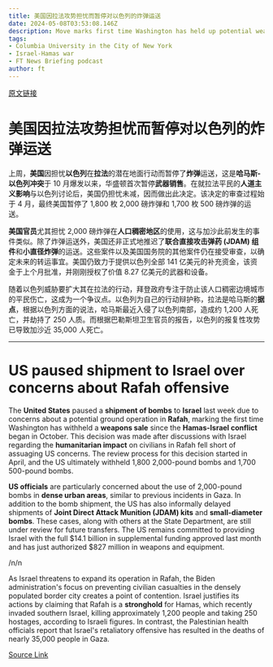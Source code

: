 ```yaml
---
title: 美国因拉法攻势担忧而暂停对以色列的炸弹运送
date: 2024-05-08T03:53:08.146Z
description: Move marks first time Washington has held up potential weapons sale
tags: 
- Columbia University in the City of New York
- Israel-Hamas war
- FT News Briefing podcast
author: ft
---
```


[原文链接](https://ft.com/content/3cde9d07-4c90-4f2c-86f4-f1dc307bd9f5)

# 美国因拉法攻势担忧而暂停对以色列的炸弹运送

上周，**美国**因担忧**以色列**在**拉法**的潜在地面行动而暂停了**炸弹**运送，这是**哈马斯-以色列冲突**于 10 月爆发以来，华盛顿首次暂停**武器销售**。在就拉法平民的**人道主义影响**与以色列讨论后，美国仍担忧未减，因而做出此决定。该决定的审查过程始于 4 月，最终美国暂停了 1,800 枚 2,000 磅炸弹和 1,700 枚 500 磅炸弹的运送。

**美国官员**尤其担忧 2,000 磅炸弹在**人口稠密地区**的使用，这与加沙此前发生的事件类似。除了炸弹运送外，美国还非正式地推迟了**联合直接攻击弹药 (JDAM) 组件**和**小直径炸弹**的运送。这些案件以及美国国务院的其他案件仍在接受审查，以确定未来的转运事宜。美国仍致力于提供以色列全部 141 亿美元的补充资金，该资金于上个月批准，并刚刚授权了价值 8.27 亿美元的武器和设备。

随着以色列威胁要扩大其在拉法的行动，拜登政府专注于防止该人口稠密边境城市的平民伤亡，这成为一个争议点。以色列为自己的行动辩护称，拉法是哈马斯的**据点**，根据以色列方面的说法，哈马斯最近入侵了以色列南部，造成约 1,200 人死亡，并劫持了 250 人质。而根据巴勒斯坦卫生官员的报告，以色列的报复性攻势已导致加沙近 35,000 人死亡。

---

# US paused shipment to Israel over concerns about Rafah offensive

The **United States** paused a **shipment of bombs** to **Israel** last week due to concerns about a potential ground operation in **Rafah**, marking the first time Washington has withheld a **weapons sale** since the **Hamas-Israel conflict** began in October. This decision was made after discussions with Israel regarding the **humanitarian impact** on civilians in Rafah fell short of assuaging US concerns. The review process for this decision started in April, and the US ultimately withheld 1,800 2,000-pound bombs and 1,700 500-pound bombs. 

**US officials** are particularly concerned about the use of 2,000-pound bombs in **dense urban areas**, similar to previous incidents in Gaza. In addition to the bomb shipment, the US has also informally delayed shipments of **Joint Direct Attack Munition (JDAM) kits** and **small-diameter bombs**. These cases, along with others at the State Department, are still under review for future transfers. The US remains committed to providing Israel with the full $14.1 billion in supplemental funding approved last month and has just authorized $827 million in weapons and equipment. 

/n/n

As Israel threatens to expand its operation in Rafah, the Biden administration's focus on preventing civilian casualties in the densely populated border city creates a point of contention. Israel justifies its actions by claiming that Rafah is a **stronghold** for Hamas, which recently invaded southern Israel, killing approximately 1,200 people and taking 250 hostages, according to Israeli figures. In contrast, the Palestinian health officials report that Israel's retaliatory offensive has resulted in the deaths of nearly 35,000 people in Gaza.

[Source Link](https://ft.com/content/3cde9d07-4c90-4f2c-86f4-f1dc307bd9f5)

